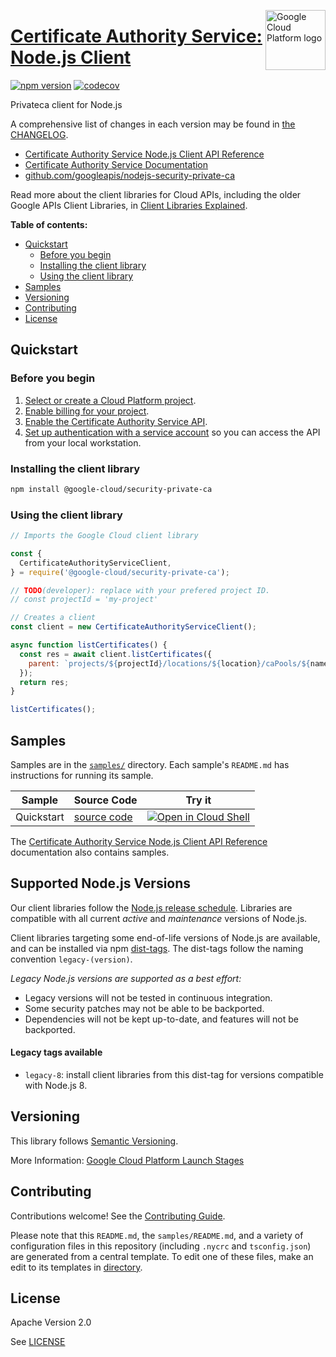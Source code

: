 [//]: # "This README.md file is auto-generated, all changes to this file will be lost."
[//]: # "To regenerate it, use `python -m synthtool`."
<img src="https://avatars2.githubusercontent.com/u/2810941?v=3&s=96" alt="Google Cloud Platform logo" title="Google Cloud Platform" align="right" height="96" width="96"/>

# [Certificate Authority Service: Node.js Client](https://github.com/googleapis/nodejs-security-private-ca)


[![npm version](https://img.shields.io/npm/v/@google-cloud/security-private-ca.svg)](https://www.npmjs.org/package/@google-cloud/security-private-ca)
[![codecov](https://img.shields.io/codecov/c/github/googleapis/nodejs-security-private-ca/main.svg?style=flat)](https://codecov.io/gh/googleapis/nodejs-security-private-ca)




Privateca client for Node.js


A comprehensive list of changes in each version may be found in
[the CHANGELOG](https://github.com/googleapis/nodejs-security-private-ca/blob/main/CHANGELOG.md).

* [Certificate Authority Service Node.js Client API Reference][client-docs]
* [Certificate Authority Service Documentation][product-docs]
* [github.com/googleapis/nodejs-security-private-ca](https://github.com/googleapis/nodejs-security-private-ca)

Read more about the client libraries for Cloud APIs, including the older
Google APIs Client Libraries, in [Client Libraries Explained][explained].

[explained]: https://cloud.google.com/apis/docs/client-libraries-explained

**Table of contents:**


* [Quickstart](#quickstart)
  * [Before you begin](#before-you-begin)
  * [Installing the client library](#installing-the-client-library)
  * [Using the client library](#using-the-client-library)
* [Samples](#samples)
* [Versioning](#versioning)
* [Contributing](#contributing)
* [License](#license)

## Quickstart

### Before you begin

1.  [Select or create a Cloud Platform project][projects].
1.  [Enable billing for your project][billing].
1.  [Enable the Certificate Authority Service API][enable_api].
1.  [Set up authentication with a service account][auth] so you can access the
    API from your local workstation.

### Installing the client library

```bash
npm install @google-cloud/security-private-ca
```


### Using the client library

```javascript
// Imports the Google Cloud client library

const {
  CertificateAuthorityServiceClient,
} = require('@google-cloud/security-private-ca');

// TODO(developer): replace with your prefered project ID.
// const projectId = 'my-project'

// Creates a client
const client = new CertificateAuthorityServiceClient();

async function listCertificates() {
  const res = await client.listCertificates({
    parent: `projects/${projectId}/locations/${location}/caPools/${name}`,
  });
  return res;
}

listCertificates();

```



## Samples

Samples are in the [`samples/`](https://github.com/googleapis/nodejs-security-private-ca/tree/main/samples) directory. Each sample's `README.md` has instructions for running its sample.

| Sample                      | Source Code                       | Try it |
| --------------------------- | --------------------------------- | ------ |
| Quickstart | [source code](https://github.com/googleapis/nodejs-security-private-ca/blob/main/samples/quickstart.js) | [![Open in Cloud Shell][shell_img]](https://console.cloud.google.com/cloudshell/open?git_repo=https://github.com/googleapis/nodejs-security-private-ca&page=editor&open_in_editor=samples/quickstart.js,samples/README.md) |



The [Certificate Authority Service Node.js Client API Reference][client-docs] documentation
also contains samples.

## Supported Node.js Versions

Our client libraries follow the [Node.js release schedule](https://nodejs.org/en/about/releases/).
Libraries are compatible with all current _active_ and _maintenance_ versions of
Node.js.

Client libraries targeting some end-of-life versions of Node.js are available, and
can be installed via npm [dist-tags](https://docs.npmjs.com/cli/dist-tag).
The dist-tags follow the naming convention `legacy-(version)`.

_Legacy Node.js versions are supported as a best effort:_

* Legacy versions will not be tested in continuous integration.
* Some security patches may not be able to be backported.
* Dependencies will not be kept up-to-date, and features will not be backported.

#### Legacy tags available

* `legacy-8`: install client libraries from this dist-tag for versions
  compatible with Node.js 8.

## Versioning

This library follows [Semantic Versioning](http://semver.org/).






More Information: [Google Cloud Platform Launch Stages][launch_stages]

[launch_stages]: https://cloud.google.com/terms/launch-stages

## Contributing

Contributions welcome! See the [Contributing Guide](https://github.com/googleapis/nodejs-security-private-ca/blob/main/CONTRIBUTING.md).

Please note that this `README.md`, the `samples/README.md`,
and a variety of configuration files in this repository (including `.nycrc` and `tsconfig.json`)
are generated from a central template. To edit one of these files, make an edit
to its templates in
[directory](https://github.com/googleapis/synthtool).

## License

Apache Version 2.0

See [LICENSE](https://github.com/googleapis/nodejs-security-private-ca/blob/main/LICENSE)

[client-docs]: https://cloud.google.com/nodejs/docs/reference/security-private-ca/latest
[product-docs]: https://cloud.google.com/certificate-authority-service
[shell_img]: https://gstatic.com/cloudssh/images/open-btn.png
[projects]: https://console.cloud.google.com/project
[billing]: https://support.google.com/cloud/answer/6293499#enable-billing
[enable_api]: https://console.cloud.google.com/flows/enableapi?apiid=privateca.googleapis.com
[auth]: https://cloud.google.com/docs/authentication/getting-started
